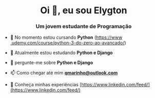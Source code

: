 
<h1 align="center">Oi 👋, eu sou Elygton</h1>
<h3 align="center">Um jovem estudante de Programação</h3>

- 🔭 No momento estou cursando **Python** ([https://www .udemy.com/course/python-3-do-zero-ao-avancado/](https://www.udemy.com/course/python-3-do-zero-ao-avancado/))

- 🌱 Atualmente estou estudando **Python e Django**

- 💬 pergunte-me sobre **Python e Django**

- 📫 Como chegar até mim **qmarinho@outlook.com**

- 📄 Conheça minhas experiências [https://www.linkedin.com/feed/](https://www.linkedin.com/feed/)

<!---

- 👋 Hi, I’m @Marinho07
- 👀 I’m interested in ...
- 🌱 I’m currently learning ...
- 💞️ I’m looking to collaborate on ...
- 📫 How to reach me ...


Marinho07/Marinho07 is a ✨ special ✨ repository because its `README.md` (this file) appears on your GitHub profile.
You can click the Preview link to take a look at your changes.
--->
